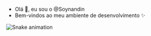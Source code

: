 - Olá 👋, eu sou o @Soynandin
- Bem-vindos ao meu ambiente de desenvolvimento ✨

![Snake animation](https://github.com/Soynandin/Soynandin/blob/output/github-contribution-grid-snake.svg)
<!---
Soynandin/Soynandin is a ✨ special ✨ repository because its `README.md` (this file) appears on your GitHub profile.
You can click the Preview link to take a look at your changes.
--->
